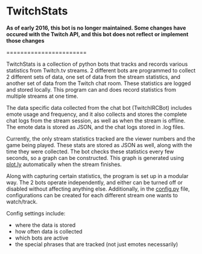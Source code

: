 # TwitchStats

__As of early 2016, this bot is no longer maintained. Some changes have occured with the Twitch API, and this bot does not reflect or implement those changes__

=======================

TwitchStats is a collection of python bots that tracks and records various statistics from Twitch.tv streams. 2 different bots are programmed to collect 2 different sets of data, one set of data from the stream statistics, and another set of data from the Twitch chat room. These statistics are logged and stored locally. This program can and does record statistics from multiple streams at one time.

The data specific data collected from the chat bot (TwitchIRCBot) includes emote usage and frequency, and it also collects and stores the complete chat logs from the stream session, as well as when the stream is offline. The emote data is stored as JSON, and the chat logs stored in .log files. 

Currently, the only stream statistics tracked are the viewer numbers and the game being played. These stats are stored as JSON as well, along with the time they were collected. The bot checks these statistics every few seconds, so a graph can be constructed. This graph is generated using [plot.ly](https://plot.ly/) automatically when the stream finishes. 

Along with capturing certain statistics, the program is set up in a modular way. The 2 bots operate independently, and either can be turned off or disabled without affecting anything else. Additionally, in the [config.py](https://github.com/dmegahan/TwitchStats/blob/master/TwitchGraph/config.py) file, configurations can be created for each different stream one wants to watch/track. 

Config settings include:
* where the data is stored
* how often data is collected
* which bots are active
* the special phrases that are tracked (not just emotes necessarily)
